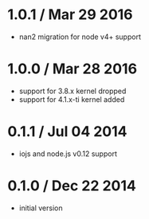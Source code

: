 1.0.1 / Mar 29 2016
===================

  * nan2 migration for node v4+ support

1.0.0 / Mar 28 2016
===================

  * support for 3.8.x kernel dropped
  * support for 4.1.x-ti kernel added

0.1.1 / Jul 04 2014
===================

  * iojs and node.js v0.12 support

0.1.0 / Dec 22 2014
===================

  * initial version

